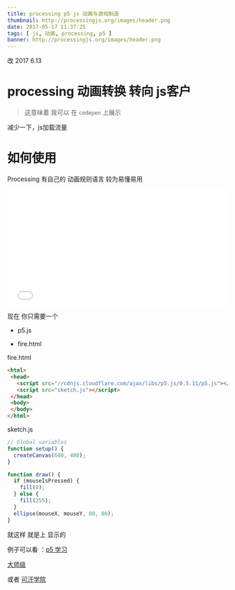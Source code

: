 ```yaml
---
title: processing p5 js 动画与游戏制造
thumbnail: http://processingjs.org/images/header.png
date: 2017-05-17 11:37:25
tags: [ js, 动画, processing, p5 ]
banner: http://processingjs.org/images/header.png
---
```


改 2017 6.13

# processing 动画转换 转向 js客户


> 这意味着 我可以 在 ``codepen`` 上展示

减少一下，js加载流量

# 如何使用

Processing 有自己的 动画规则语言 较为易懂易用

<iframe height='265' scrolling='no' title='CSS ICON: right double quote' src='//codepen.io/china-boy/embed/preview/GraYaZ/?height=265&theme-id=0&default-tab=html,result&embed-version=2' frameborder='no' allowtransparency='true' allowfullscreen='true' style='width: 100%;'>See the Pen <a href='https://codepen.io/china-boy/pen/GraYaZ/'>CSS ICON: right double quote</a> by braveyo (<a href='https://codepen.io/china-boy'>@china-boy</a>) on <a href='https://codepen.io'>CodePen</a>.
</iframe>

现在
你只需要一个



 - p5.js

 - fire.html

 fire.html
 
 ``` html
 <html>
  <head>
    <script src="//cdnjs.cloudflare.com/ajax/libs/p5.js/0.5.11/p5.js"></script>
    <script src="sketch.js"></script>
  </head>
  <body>
  </body>
</html>
 ```

sketch.js
``` javascript
// Global variables
function setup() {
  createCanvas(640, 480);
}

function draw() {
  if (mouseIsPressed) {
    fill(0);
  } else {
    fill(255);
  }
  ellipse(mouseX, mouseY, 80, 80);
}
```

就这样 就是上 显示的 

例子可以看 ：[p5 学习](https://p5js.org/get-started/)

[大师级 ](https://www.openprocessing.org/browse#)

或者 [可汗学院](https://www.khanacademy.org/computing/computer-programming/programming-games-visualizations?ref=resume_learning#concept-intro)

